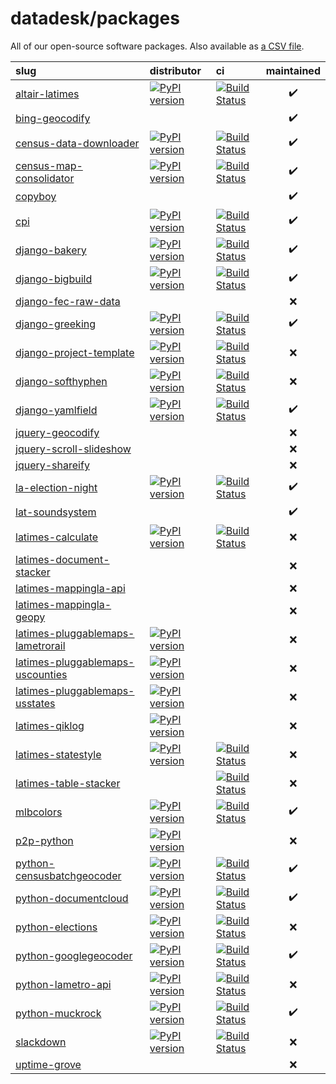 # datadesk/packages

All of our open-source software packages. Also available as [a CSV file](packages.csv).

| slug | distributor | ci | maintained |
|:--|:--|:--|:--:|
|  [altair-latimes](https://www.github.com/datadesk/altair-latimes) | [![PyPI version](https://img.shields.io/pypi/v/altair-latimes.svg)](https://pypi.org/project/altair-latimes) | [![Build Status](https://travis-ci.com/datadesk/altair-latimes.png?branch=master)](https://travis-ci.org/datadesk/altair-latimes) | ✔️ |
|  [bing-geocodify](https://www.github.com/datadesk/bing-geocodify) |  |  | ✔️ |
|  [census-data-downloader](https://www.github.com/datadesk/census-data-downloader) | [![PyPI version](https://img.shields.io/pypi/v/census-data-downloader.svg)](https://pypi.org/project/census-data-downloader) | [![Build Status](https://travis-ci.com/datadesk/census-data-downloader.png?branch=master)](https://travis-ci.org/datadesk/census-data-downloader) | ✔️ |
|  [census-map-consolidator](https://www.github.com/datadesk/census-map-consolidator) | [![PyPI version](https://img.shields.io/pypi/v/census-map-consolidator.svg)](https://pypi.org/project/census-map-consolidator) | [![Build Status](https://travis-ci.com/datadesk/census-map-consolidator.png?branch=master)](https://travis-ci.org/datadesk/census-map-consolidator) | ✔️ |
|  [copyboy](https://www.github.com/datadesk/copyboy) |  |  | ✔️ |
|  [cpi](https://www.github.com/datadesk/cpi) | [![PyPI version](https://img.shields.io/pypi/v/cpi.svg)](https://pypi.org/project/cpi) | [![Build Status](https://travis-ci.com/datadesk/cpi.png?branch=master)](https://travis-ci.org/datadesk/cpi) | ✔️ |
|  [django-bakery](https://www.github.com/datadesk/django-bakery) | [![PyPI version](https://img.shields.io/pypi/v/django-bakery.svg)](https://pypi.org/project/django-bakery) | [![Build Status](https://travis-ci.com/datadesk/django-bakery.png?branch=master)](https://travis-ci.org/datadesk/django-bakery) | ✔️ |
|  [django-bigbuild](https://www.github.com/datadesk/django-bigbuild) | [![PyPI version](https://img.shields.io/pypi/v/django-bigbuild.svg)](https://pypi.org/project/django-bigbuild) | [![Build Status](https://travis-ci.com/datadesk/django-bigbuild.png?branch=master)](https://travis-ci.org/datadesk/django-bigbuild) | ✔️ |
|  [django-fec-raw-data](https://www.github.com/datadesk/django-fec-raw-data) |  |  | ❌ |
|  [django-greeking](https://www.github.com/datadesk/django-greeking) | [![PyPI version](https://img.shields.io/pypi/v/greeking.svg)](https://pypi.org/project/greeking) | [![Build Status](https://travis-ci.com/datadesk/django-greeking.png?branch=master)](https://travis-ci.org/datadesk/django-greeking) | ✔️ |
|  [django-project-template](https://www.github.com/datadesk/django-project-template) | [![PyPI version](https://img.shields.io/pypi/v/django-project-template.svg)](https://pypi.org/project/django-project-template) | [![Build Status](https://travis-ci.com/datadesk/django-project-template.png?branch=master)](https://travis-ci.org/datadesk/django-project-template) | ❌ |
|  [django-softhyphen](https://www.github.com/datadesk/django-softhyphen) | [![PyPI version](https://img.shields.io/pypi/v/django-softhyphen.svg)](https://pypi.org/project/django-softhyphen) | [![Build Status](https://travis-ci.com/datadesk/django-softhyphen.png?branch=master)](https://travis-ci.org/datadesk/django-softhyphen) | ❌ |
|  [django-yamlfield](https://www.github.com/datadesk/django-yamlfield) | [![PyPI version](https://img.shields.io/pypi/v/django-yamlfield.svg)](https://pypi.org/project/django-yamlfield) | [![Build Status](https://travis-ci.com/datadesk/django-yamlfield.png?branch=master)](https://travis-ci.org/datadesk/django-yamlfield) | ✔️ |
|  [jquery-geocodify](https://www.github.com/datadesk/jquery-geocodify) |  |  | ❌ |
|  [jquery-scroll-slideshow](https://www.github.com/datadesk/jquery-scroll-slideshow) |  |  | ❌ |
|  [jquery-shareify](https://www.github.com/datadesk/jquery-shareify) |  |  | ❌ |
|  [la-election-night](https://www.github.com/datadesk/la-election-night) | [![PyPI version](https://img.shields.io/pypi/v/la-election-night.svg)](https://pypi.org/project/la-election-night) | [![Build Status](https://travis-ci.com/datadesk/la-election-night.png?branch=master)](https://travis-ci.org/datadesk/la-election-night) | ✔️ |
|  [lat-soundsystem](https://www.github.com/datadesk/lat-soundsystem) |  |  | ✔️ |
|  [latimes-calculate](https://www.github.com/datadesk/latimes-calculate) | [![PyPI version](https://img.shields.io/pypi/v/latimes-calculate.svg)](https://pypi.org/project/latimes-calculate) | [![Build Status](https://travis-ci.com/datadesk/latimes-calculate.png?branch=master)](https://travis-ci.org/datadesk/latimes-calculate) | ❌ |
|  [latimes-document-stacker](https://www.github.com/datadesk/latimes-document-stacker) |  |  | ❌ |
|  [latimes-mappingla-api](https://www.github.com/datadesk/latimes-mappingla-api) |  |  | ❌ |
|  [latimes-mappingla-geopy](https://www.github.com/datadesk/latimes-mappingla-geopy) |  |  | ❌ |
|  [latimes-pluggablemaps-lametrorail](https://www.github.com/datadesk/latimes-pluggablemaps-lametrorail) | [![PyPI version](https://img.shields.io/pypi/v/latimes-pluggablemaps-lametrorail.svg)](https://pypi.org/project/latimes-pluggablemaps-lametrorail) |  | ❌ |
|  [latimes-pluggablemaps-uscounties](https://www.github.com/datadesk/latimes-pluggablemaps-uscounties) | [![PyPI version](https://img.shields.io/pypi/v/latimes-pluggablemaps-uscounties.svg)](https://pypi.org/project/latimes-pluggablemaps-uscounties) |  | ❌ |
|  [latimes-pluggablemaps-usstates](https://www.github.com/datadesk/latimes-pluggablemaps-usstates) | [![PyPI version](https://img.shields.io/pypi/v/latimes-pluggablemaps-usstates.svg)](https://pypi.org/project/latimes-pluggablemaps-usstates) |  | ❌ |
|  [latimes-qiklog](https://www.github.com/datadesk/latimes-qiklog) | [![PyPI version](https://img.shields.io/pypi/v/latimes-qiklog.svg)](https://pypi.org/project/latimes-qiklog) |  | ❌ |
|  [latimes-statestyle](https://www.github.com/datadesk/latimes-statestyle) | [![PyPI version](https://img.shields.io/pypi/v/latimes-statestyle.svg)](https://pypi.org/project/latimes-statestyle) | [![Build Status](https://travis-ci.com/datadesk/latimes-statestyle.png?branch=master)](https://travis-ci.org/datadesk/latimes-statestyle) | ❌ |
|  [latimes-table-stacker](https://www.github.com/datadesk/latimes-table-stacker) |  | [![Build Status](https://travis-ci.com/datadesk/latimes-table-stacker.png?branch=master)](https://travis-ci.org/datadesk/latimes-table-stacker) | ❌ |
|  [mlbcolors](https://www.github.com/datadesk/mlbcolors) | [![PyPI version](https://img.shields.io/pypi/v/mlbcolors.svg)](https://pypi.org/project/mlbcolors) | [![Build Status](https://travis-ci.com/datadesk/mlbcolors.png?branch=master)](https://travis-ci.org/datadesk/mlbcolors) | ✔️ |
|  [p2p-python](https://www.github.com/datadesk/p2p-python) | [![PyPI version](https://img.shields.io/pypi/v/p2p-python.svg)](https://pypi.org/project/p2p-python) |  | ❌ |
|  [python-censusbatchgeocoder](https://www.github.com/datadesk/python-censusbatchgeocoder) | [![PyPI version](https://img.shields.io/pypi/v/censusbatchgeocoder.svg)](https://pypi.org/project/censusbatchgeocoder) | [![Build Status](https://travis-ci.com/datadesk/python-censusbatchgeocoder.png?branch=master)](https://travis-ci.org/datadesk/python-censusbatchgeocoder) | ✔️ |
|  [python-documentcloud](https://www.github.com/datadesk/python-documentcloud) | [![PyPI version](https://img.shields.io/pypi/v/python-documentcloud.svg)](https://pypi.org/project/python-documentcloud) | [![Build Status](https://travis-ci.com/datadesk/python-documentcloud.png?branch=master)](https://travis-ci.org/datadesk/python-documentcloud) | ✔️ |
|  [python-elections](https://www.github.com/datadesk/python-elections) | [![PyPI version](https://img.shields.io/pypi/v/python-elections.svg)](https://pypi.org/project/python-elections) | [![Build Status](https://travis-ci.com/datadesk/python-elections.png?branch=master)](https://travis-ci.org/datadesk/python-elections) | ❌ |
|  [python-googlegeocoder](https://www.github.com/datadesk/python-googlegeocoder) | [![PyPI version](https://img.shields.io/pypi/v/python-googlegeocoder.svg)](https://pypi.org/project/python-googlegeocoder) | [![Build Status](https://travis-ci.com/datadesk/python-googlegeocoder.png?branch=master)](https://travis-ci.org/datadesk/python-googlegeocoder) | ✔️ |
|  [python-lametro-api](https://www.github.com/datadesk/python-lametro-api) | [![PyPI version](https://img.shields.io/pypi/v/python-lametro-api.svg)](https://pypi.org/project/python-lametro-api) | [![Build Status](https://travis-ci.com/datadesk/python-lametro-api.png?branch=master)](https://travis-ci.org/datadesk/python-lametro-api) | ❌ |
|  [python-muckrock](https://www.github.com/datadesk/python-muckrock) | [![PyPI version](https://img.shields.io/pypi/v/python-muckrock.svg)](https://pypi.org/project/python-muckrock) | [![Build Status](https://travis-ci.com/datadesk/python-muckrock.png?branch=master)](https://travis-ci.org/datadesk/python-muckrock) | ✔️ |
|  [slackdown](https://www.github.com/datadesk/slackdown) | [![PyPI version](https://img.shields.io/pypi/v/slackdown.svg)](https://pypi.org/project/slackdown) | [![Build Status](https://travis-ci.com/datadesk/slackdown.png?branch=master)](https://travis-ci.org/datadesk/slackdown) | ❌ |
|  [uptime-grove](https://www.github.com/datadesk/uptime-grove) |  |  | ❌ |